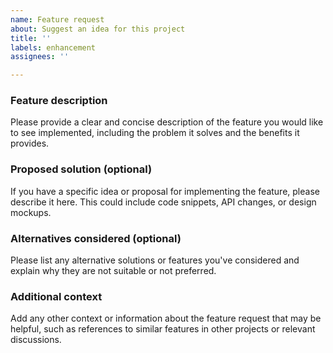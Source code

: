 ```yaml
---
name: Feature request
about: Suggest an idea for this project
title: ''
labels: enhancement
assignees: ''

---
```


### Feature description

Please provide a clear and concise description of the feature you would like to see implemented, including the problem it solves and the benefits it provides.

### Proposed solution (optional)

If you have a specific idea or proposal for implementing the feature, please describe it here. This could include code snippets, API changes, or design mockups.

### Alternatives considered (optional)

Please list any alternative solutions or features you've considered and explain why they are not suitable or not preferred.

### Additional context

Add any other context or information about the feature request that may be helpful, such as references to similar features in other projects or relevant discussions.
